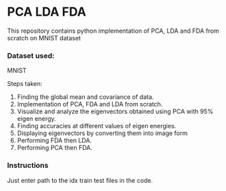 # PCA LDA FDA
 This repository contains python implementation of PCA, LDA and FDA from scratch on MNIST dataset

### Dataset used:
MNIST

Steps taken:
1. Finding the global mean and covariance of data.
2. Implementation of PCA, FDA and LDA from scratch.
3. Visualize and analyze the eigenvectors obtained using PCA with 95% eigen energy.
4. Finding accuracies at different values of eigen energies.
5. Displaying eigenvectors by converting them into image form
6. Performing FDA then LDA.
7. Performing PCA then FDA.

### Instructions
Just enter path to the idx train test files in the code.
